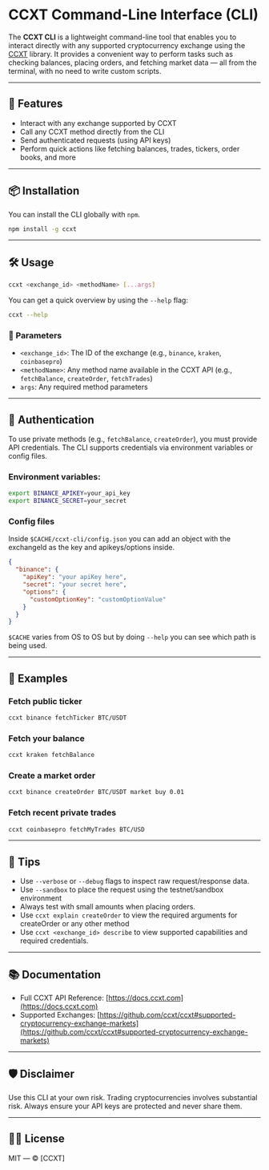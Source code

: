 
# CCXT Command-Line Interface (CLI)

The **CCXT CLI** is a lightweight command-line tool that enables you to interact directly with any supported cryptocurrency exchange using the [CCXT](https://github.com/ccxt/ccxt) library. It provides a convenient way to perform tasks such as checking balances, placing orders, and fetching market data — all from the terminal, with no need to write custom scripts.

---

## 🚀 Features

- Interact with any exchange supported by CCXT
- Call any CCXT method directly from the CLI
- Send authenticated requests (using API keys)
- Perform quick actions like fetching balances, trades, tickers, order books, and more

---

## 📦 Installation

You can install the CLI globally with `npm`.

```bash
npm install -g ccxt
```

---

## 🛠️ Usage

```bash
ccxt <exchange_id> <methodName> [...args]
```

You can get a quick overview by using the `--help` flag:

```bash
ccxt --help
```

### 🧠 Parameters

- `<exchange_id>`: The ID of the exchange (e.g., `binance`, `kraken`, `coinbasepro`)
- `<methodName>`: Any method name available in the CCXT API (e.g., `fetchBalance`, `createOrder`, `fetchTrades`)
- `args`: Any required method parameters

---

## 🔐 Authentication

To use private methods (e.g., `fetchBalance`, `createOrder`), you must provide API credentials. The CLI supports credentials via environment variables or config files.

### Environment variables:

```bash
export BINANCE_APIKEY=your_api_key
export BINANCE_SECRET=your_secret
```

### Config files

Inside `$CACHE/ccxt-cli/config.json` you can add an object with the exchangeId as the key and apikeys/options inside.

```Json
{
  "binance": {
    "apiKey": "your apiKey here",
    "secret": "your secret here",
    "options": {
      "customOptionKey": "customOptionValue"
    }
  }
}
```
`$CACHE` varies from OS to OS but by doing `--help` you can see which path is being used.

---

## 🧪 Examples

### Fetch public ticker

```bash
ccxt binance fetchTicker BTC/USDT
```

### Fetch your balance

```bash
ccxt kraken fetchBalance
```

### Create a market order

```bash
ccxt binance createOrder BTC/USDT market buy 0.01
```

### Fetch recent private trades

```bash
ccxt coinbasepro fetchMyTrades BTC/USD
```

---

## 📝 Tips

- Use `--verbose` or `--debug` flags to inspect raw request/response data.
- Use `--sandbox` to place the request using the testnet/sandbox environment
- Always test with small amounts when placing orders.
- Use `ccxt explain createOrder` to view the required arguments for createOrder or any other method
- Use `ccxt <exchange_id> describe` to view supported capabilities and required credentials.

---

## 📚 Documentation

- Full CCXT API Reference: [https://docs.ccxt.com](https://docs.ccxt.com)
- Supported Exchanges: [https://github.com/ccxt/ccxt#supported-cryptocurrency-exchange-markets](https://github.com/ccxt/ccxt#supported-cryptocurrency-exchange-markets)

---

## 🛡 Disclaimer

Use this CLI at your own risk. Trading cryptocurrencies involves substantial risk. Always ensure your API keys are protected and never share them.

---

## 🧑‍💻 License

MIT — © [CCXT]
